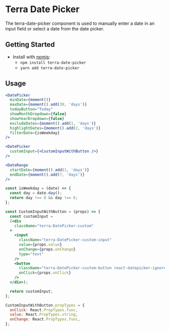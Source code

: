 # Terra Date Picker

The terra-date-picker component is used to manually enter a date in an input field or select a date from the date picker.

## Getting Started

- Install with [npmjs](https://www.npmjs.com):
  - `npm install terra-date-picker` 
  - `yarn add terra-date-picker` 

## Usage

```jsx
<DatePicker
  minDate={moment()}
  maxDate={moment().add(30, 'days')}
  todayButton="Today"
  showMonthDropdown={false}
  showYearDropdown={false}
  excludeDates={moment().add(1, 'days')}
  highlightDates={moment().add(2, 'days')}
  filterDate={isWeekday}
/>

<DatePicker
  customInput={<CustomInputWithButton />}
/>

<DateRange
  startDate={moment().add(1, 'days')}
  endDate={moment().add(7, 'days')}
/>

const isWeekday = (date) => {
  const day = date.day();
  return day !== 0 && day !== 6;
};

const CustomInputWithButton = (props) => {
  const customInput =
  (<div
    className="terra-DatePicker-custom"
  >
    <input
      className="terra-DatePicker-custom-input"
      value={props.value}
      onChange={props.onChange}
      type="text"
    />
    <button
      className="terra-DatePicker-custom-button react-datepicker-ignore-onclickoutside"
      onClick={props.onClick}
    />
  </div>);

  return customInput;
};

CustomInputWithButton.propTypes = {
  onClick: React.PropTypes.func,
  value: React.PropTypes.string,
  onChange: React.PropTypes.func,
};
```
